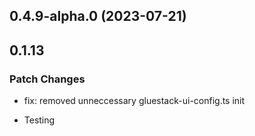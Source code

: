 ## 0.4.9-alpha.0 (2023-07-21)

## 0.1.13

### Patch Changes

- fix: removed unneccessary gluestack-ui-config.ts init

- Testing
